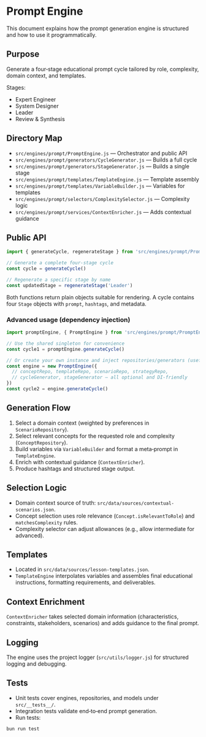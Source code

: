 # Prompt Engine

This document explains how the prompt generation engine is structured and how to use it programmatically.

## Purpose

Generate a four‑stage educational prompt cycle tailored by role, complexity, domain context, and templates.

Stages:

- Expert Engineer
- System Designer
- Leader
- Review & Synthesis

## Directory Map

- `src/engines/prompt/PromptEngine.js` — Orchestrator and public API
- `src/engines/prompt/generators/CycleGenerator.js` — Builds a full cycle
- `src/engines/prompt/generators/StageGenerator.js` — Builds a single stage
- `src/engines/prompt/templates/TemplateEngine.js` — Template assembly
- `src/engines/prompt/templates/VariableBuilder.js` — Variables for templates
- `src/engines/prompt/selectors/ComplexitySelector.js` — Complexity logic
- `src/engines/prompt/services/ContextEnricher.js` — Adds contextual guidance

## Public API

```js
import { generateCycle, regenerateStage } from 'src/engines/prompt/PromptEngine.js'

// Generate a complete four‑stage cycle
const cycle = generateCycle()

// Regenerate a specific stage by name
const updatedStage = regenerateStage('Leader')
```

Both functions return plain objects suitable for rendering. A cycle contains four `Stage` objects with `prompt`, `hashtags`, and metadata.

### Advanced usage (dependency injection)

```js
import promptEngine, { PromptEngine } from 'src/engines/prompt/PromptEngine.js'

// Use the shared singleton for convenience
const cycle1 = promptEngine.generateCycle()

// Or create your own instance and inject repositories/generators (useful for tests)
const engine = new PromptEngine({
  // conceptRepo, templateRepo, scenarioRepo, strategyRepo,
  // cycleGenerator, stageGenerator – all optional and DI‑friendly
})
const cycle2 = engine.generateCycle()
```

## Generation Flow

1. Select a domain context (weighted by preferences in `ScenarioRepository`).
2. Select relevant concepts for the requested role and complexity (`ConceptRepository`).
3. Build variables via `VariableBuilder` and format a meta‑prompt in `TemplateEngine`.
4. Enrich with contextual guidance (`ContextEnricher`).
5. Produce hashtags and structured stage output.

## Selection Logic

- Domain context source of truth: `src/data/sources/contextual-scenarios.json`.
- Concept selection uses role relevance (`Concept.isRelevantToRole`) and `matchesComplexity` rules.
- Complexity selector can adjust allowances (e.g., allow intermediate for advanced).

## Templates

- Located in `src/data/sources/lesson-templates.json`.
- `TemplateEngine` interpolates variables and assembles final educational instructions, formatting requirements, and deliverables.

## Context Enrichment

`ContextEnricher` takes selected domain information (characteristics, constraints, stakeholders, scenarios) and adds guidance to the final prompt.

## Logging

The engine uses the project logger (`src/utils/logger.js`) for structured logging and debugging.

## Tests

- Unit tests cover engines, repositories, and models under `src/__tests__/`.
- Integration tests validate end‑to‑end prompt generation.
- Run tests:

```bash
bun run test
```
